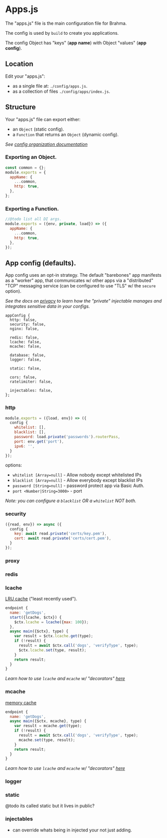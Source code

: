 # Apps.js

The "apps.js" file is the main configuration file for Brahma.

The config is used by `build` to create you applications.

The config Object has "keys" (**app name**) with Object "values" (**app config**).

## Location
Edit your "apps.js":
- as a single file at: `./config/apps.js`.
- as a collection of files `./config/apps/index.js`.

## Structure
Your "apps.js" file can export either:
- an `Object` (static config).
- a `Function` that returns an `Object` (dynamic config).

*See [config organization documentation](@todo)*

### Exporting an Object.
```javascript
const common = {};
module.exports = {
  appName: {
    ...common,
    http: true,
  },
};
```

### Exporting a Function.
```javascript
//@todo list all DI args.
module.exports = ({env, private, load}) => ({
  appName: {
    ...common,
    http: true,
  },
});
```


## App config (defaults).
App config uses an opt-in strategy. The default "barebones" app manifests as a "worker" app, that communicates w/ other apps via a "distributed" "TCP" messaging service (can be configured to use "TLS" w/ the `secure` option).

*See the docs on [privacy](@todo) to learn how the "private" injectable manages and integrates sensitive data in your configs.*
```
appConfig {
  http: false,
  security: false,
  nginx: false,

  redis: false,
  lcache: false,
  mcache: false,

  database: false,
  logger: false,

  static: false,

  cors: false,
  ratelimiter: false,

  injectables: false,
};
```

### http
```javascript
module.exports = ({load, env}) => ({
  config {
    whitelist: [],
    blacklist: [],
    password: load.private('passwords').routerPass,
    port: env.get('port'),
    ipv6: '',
  }
});
```
options:
- `whitelist [Array=null]` - Allow nobody except whitelisted IPs
- `blacklist [Array=null]` - Allow everybody except blacklist IPs
- `password [String=null]` - password protect app via Basic Auth.
- `port <Number|String=3000>` - port

*Note: you can configure a `blacklist` OR a `whitelist` NOT both.*
### security
```javascript
({read, env}) => async ({
  config {
    key: await read.private('certs/key.pem'),
    cert: await read.private('certs/cert.pem'),
  }
});
```

### proxy

### redis

### lcache
[LRU cache](https://github.com/isaacs/node-lru-cache) ("least recently used").

```javascript
endpoint {
  name: 'getDogs',
  start({lcache, $ctx}) {
    $ctx.lcache = lcache({max: 100});
  },
  async main({$ctx}, type) {
    var result = $ctx.lcache.get(type);
    if (!result) {
      result = await $ctx.call('dogs', 'verifyType', type);
      $ctx.lcache.set(type, result);
    }
    return result;
  }
}
```
*Learn how to use `lcache` and `mcache` w/ "decorators" [here](@todo)*

### mcache
[memory cache](https://github.com/ptarjan/node-cache)
```javascript
endpoint {
  name: 'getDogs',
  async main({$ctx, mcache}, type) {
    var result = mcache.get(type);
    if (!result) {
      result = await $ctx.call('dogs', 'verifyType', type);
      mcache.set(type, result);
    }
    return result;
  }
}
```
*Learn how to use `lcache` and `mcache` w/ "decorators" [here](@todo)*

### logger

### static
@todo its called static but it lives in public?


### injectables
- can override whats being in injected your not just adding.
